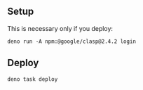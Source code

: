 ## Setup

This is necessary only if you deploy:
```
deno run -A npm:@google/clasp@2.4.2 login
```

## Deploy

```sh
deno task deploy
```
